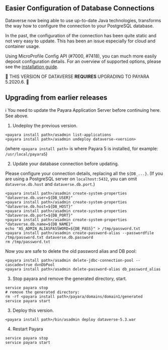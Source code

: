 ## Easier Configuration of Database Connections

Dataverse now being able to use up-to-date Java technologies, transforms
the way how to configure the connection to your PostgreSQL database.

In the past, the configuration of the connection has been quite static
and not very easy to update. This has been an issue especially for cloud
and container usage.

Using MicroProfile Config API (#7000, #7418), you can much more easily deposit configuration
details. For an overview of supported options, please see the
[installation guide](https://guides.dataverse.org/en/5.3/installation/config.html#jvm-options).


<!-- ## Update to Payara Platform 5.2020.6 -->
<!-- ... -->

<!-- PLACEHOLDER REPLACEMENT TEXT FOR PAYARA UPGRADE NOTE #7417 -->
🚨 THIS VERSION OF DATAVERSE **REQUIRES** UPGRADING TO PAYARA 5.2020.6. 🚨

<!-- ... -->

## Upgrading from earlier releases

ℹ️ You need to update the Payara Application Server before continuing here. See above.

1. Undeploy the previous version.
```
<payara install path>/asadmin list-applications
<payara install path>/asadmin undeploy dataverse-<version>
```

(where `<payara install path>` is where Payara 5 is installed, for example: `/usr/local/payara5`)

2. Update your database connection before updating.

Please configure your connection details, replacing all the `${DB_...}`.
(If you are using a PostgreSQL server on `localhost:5432`, you can omit `dataverse.db.host` and `dataverse.db.port`.)

```
<payara install path>/asadmin create-system-properties "dataverse.db.user=${DB_USER}"
<payara install path>/asadmin create-system-properties "dataverse.db.host=${DB_HOST}"
<payara install path>/asadmin create-system-properties "dataverse.db.port=${DB_PORT}"
<payara install path>/asadmin create-system-properties "dataverse.db.name=${DB_NAME}"
echo "AS_ADMIN_ALIASPASSWORD=${DB_PASS}" > /tmp/password.txt
<payara install path>/asadmin create-password-alias --passwordfile /tmp/password.txt dataverse.db.password
rm /tmp/password.txt
```

<!-- PLACE HOLDER FOR EJB TIMER DATABASE RESET NOTE #5345 -->

Now you are safe to delete the old password alias and DB pool:
```
<payara install path>/asadmin delete-jdbc-connection-pool --cascade=true dvnDbPool
<payara install path>/asadmin delete-password-alias db_password_alias
```

3. Stop payara and remove the generated directory, start.
```
service payara stop
# remove the generated directory:
rm -rf <payara install path>/payara/domains/domain1/generated
service payara start
```

3. Deploy this version.
```
<payara install path>/bin/asadmin deploy dataverse-5.3.war
```

4. Restart Payara
```
service payara stop
service payara start
```
